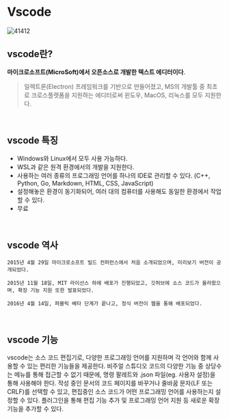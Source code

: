 # Vscode
![41412](https://user-images.githubusercontent.com/112846155/204082288-466ca3de-3758-4a0e-b258-b6b8c0a4b1ad.png)

## vscode란?
**마이크로소프트(MicroSoft)에서 오픈소스로 개발한 텍스트 에디터이다**. 
<br>
> 일렉트론(Electron) 프레임워크를 기반으로 만들어졌고, MS의 개발툴 중 최초로 크로스플랫폼을 지원하는 에디터로써 윈도우, MacOS, 리눅스를 모두 지원한다.

<br>

## vscode 특징
- Windows와 Linux에서 모두 사용 가능하다.
- WSL과 같은 원격 환경에서의 개발을 지원한다.
- 사용하는 여러 종류의 프로그래밍 언어를 하나의 IDE로 관리할 수 있다. (C++, Python, Go, Markdown, HTML, CSS, JavaScript)
- 설정해놓은 환경이 동기화되어, 여러 대의 컴퓨터를 사용해도 동일한 환경에서 작업할 수 있다.
- 무료

<br>

## vscode 역사
```
2015년 4월 29일 마이크로소프트 빌드 컨퍼런스에서 처음 소개되었으며, 미리보기 버전이 공개되었다.

2015년 11월 18일, MIT 라이선스 하에 배포가 진행되었고, 깃허브에 소스 코드가 올라왔으며, 확장 기능 지원 또한 발표되었다.

2016년 4월 14일, 퍼블릭 베타 단계가 끝나고, 정식 버전이 웹을 통해 배포되었다.
```

<br>

## vscode 기능
vscode는 소스 코드 편집기로, 다양한 프로그래밍 언어를 지원하며 각 언어와 함께 사용할 수 있는 편리한 기능들을 제공한다. 비주얼 스튜디오 코드의 다양한 기능 중 상당수는 메뉴를 통해 접근할 수 없기 때문에, 명령 팔레트와 .json 파일(eg. 사용자 설정)을 통해 사용해야 한다.
작성 중인 문서의 코드 페이지를 바꾸거나 줄바꿈 문자(LF 또는 CRLF)를 선택할 수 있고, 편집중인 소스 코드가 어떤 프로그래밍 언어를 사용하는지 설정할 수 있다.
플러그인을 통해 편집 기능 추가 및 프로그래밍 언어 지원 등 새로운 확장 기능을 추가할 수 있다.

